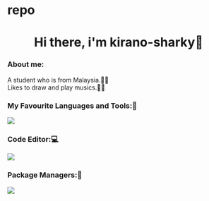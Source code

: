 # repo
<h1 align="center">Hi there, i'm kirano-sharky🦈</h1>
<h3>About me:</h3>
<span>A student who is from Malaysia.👨‍💻</span>
<br/>
<span>Likes to draw and play musics.🎨🎵</span>



<h3 align="left">My Favourite Languages and Tools:🔧</h3>
<p align="left">
  <a href="https://skillicons.dev">
    <img src="https://skillicons.dev/icons?i=html,css,js,ts,nextjs" />
  </a>
</p>

<h3 align='left'>Code Editor:💻</h3>
<p align='left'>
  <a href="https://skillicons.dev">
    <img src="https://skillicons.dev/icons?i=vscode" />
  </a>
</p>

<h3>Package Managers:📂</h3>
<p align='left'>
  <a href="https://skillicons.dev">
    <img src="https://skillicons.dev/icons?i=yarn" />
  </a>
</p>
